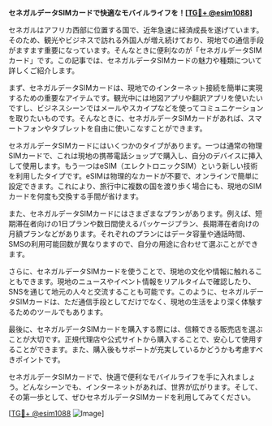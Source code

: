 **セネガルデータSIMカードで快適なモバイルライフを！[[TG💪+ @esim1088](https://t.me/s/esim1088)]**

セネガルはアフリカ西部に位置する国で、近年急速に経済成長を遂げています。そのため、観光やビジネスで訪れる外国人が増え続けており、現地での通信手段がますます重要になっています。そんなときに便利なのが「セネガルデータSIMカード」です。この記事では、セネガルデータSIMカードの魅力や種類について詳しくご紹介します。

まず、セネガルデータSIMカードは、現地でのインターネット接続を簡単に実現するための重要なアイテムです。観光中には地図アプリや翻訳アプリを使いたいですし、ビジネスシーンではメールやスカイプなどを使ってコミュニケーションを取りたいものです。そんなときに、セネガルデータSIMカードがあれば、スマートフォンやタブレットを自由に使いこなすことができます。

セネガルデータSIMカードにはいくつかのタイプがあります。一つは通常の物理SIMカードで、これは現地の携帯電話ショップで購入し、自分のデバイスに挿入して使用します。もう一つはeSIM（エレクトロニックSIM）という新しい技術を利用したタイプです。eSIMは物理的なカードが不要で、オンラインで簡単に設定できます。これにより、旅行中に複数の国を渡り歩く場合にも、現地のSIMカードを何度も交換する手間が省けます。

また、セネガルデータSIMカードにはさまざまなプランがあります。例えば、短期滞在者向けの1日プランや数日間使えるパッケージプラン、長期滞在者向けの月額プランなどがあります。それぞれのプランにはデータ容量や通話時間、SMSの利用可能回数が異なりますので、自分の用途に合わせて選ぶことができます。

さらに、セネガルデータSIMカードを使うことで、現地の文化や情報に触れることもできます。現地のニュースやイベント情報をリアルタイムで確認したり、SNSを通じて地元の人々と交流することも可能です。このように、セネガルデータSIMカードは、ただ通信手段としてだけでなく、現地の生活をより深く体験するためのツールでもあります。

最後に、セネガルデータSIMカードを購入する際には、信頼できる販売店を選ぶことが大切です。正規代理店や公式サイトから購入することで、安心して使用することができます。また、購入後もサポートが充実しているかどうかも考慮すべきポイントです。

セネガルデータSIMカードで、快適で便利なモバイルライフを手に入れましょう。どんなシーンでも、インターネットがあれば、世界が広がります。そして、その第一歩として、ぜひセネガルデータSIMカードを利用してみてください。

[[TG💪+ @esim1088](https://t.me/s/esim1088) ![Image](https://i.postimg.cc/Y0z9fWf4/image.png)]